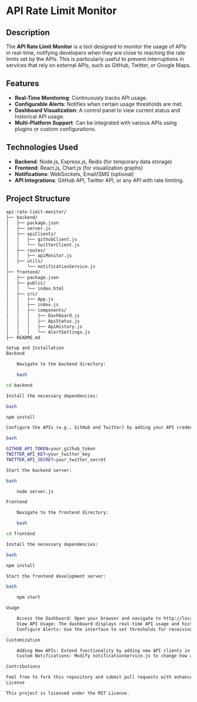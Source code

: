 # API Rate Limit Monitor

## Description

The **API Rate Limit Monitor** is a tool designed to monitor the usage of APIs in real-time, notifying developers when they are close to reaching the rate limits set by the APIs. This is particularly useful to prevent interruptions in services that rely on external APIs, such as GitHub, Twitter, or Google Maps.

## Features

- **Real-Time Monitoring**: Continuously tracks API usage.
- **Configurable Alerts**: Notifies when certain usage thresholds are met.
- **Dashboard Visualization**: A control panel to view current status and historical API usage.
- **Multi-Platform Support**: Can be integrated with various APIs using plugins or custom configurations.

## Technologies Used

- **Backend**: Node.js, Express.js, Redis (for temporary data storage)
- **Frontend**: React.js, Chart.js (for visualization graphs)
- **Notifications**: WebSockets, Email/SMS (optional)
- **API Integrations**: GitHub API, Twitter API, or any API with rate limiting.

## Project Structure

```bash
api-rate-limit-monitor/
├── backend/
│   ├── package.json
│   ├── server.js
│   ├── apiClients/
│   │   ├── githubClient.js
│   │   └── twitterClient.js
│   ├── routes/
│   │   ├── apiMonitor.js
│   ├── utils/
│       └── notificationService.js
├── frontend/
│   ├── package.json
│   ├── public/
│   │   └── index.html
│   ├── src/
│   │   ├── App.js
│   │   ├── index.js
│   │   ├── components/
│   │   │   ├── Dashboard.js
│   │   │   ├── ApiStatus.js
│   │   │   ├── ApiHistory.js
│   │   │   └── AlertSettings.js
├── README.md

Setup and Installation
Backend

    Navigate to the backend directory:

    bash

cd backend

Install the necessary dependencies:

bash

npm install

Configure the APIs (e.g., GitHub and Twitter) by adding your API credentials to a .env file:

bash

GITHUB_API_TOKEN=your_github_token
TWITTER_API_KEY=your_twitter_key
TWITTER_API_SECRET=your_twitter_secret

Start the backend server:

bash

    node server.js

Frontend

    Navigate to the frontend directory:

    bash

cd frontend

Install the necessary dependencies:

bash

npm install

Start the frontend development server:

bash

    npm start

Usage

    Access the Dashboard: Open your browser and navigate to http://localhost:3000 to view the dashboard.
    View API Usage: The dashboard displays real-time API usage and historical data.
    Configure Alerts: Use the interface to set thresholds for receiving alerts when close to API rate limits.

Customization

    Adding New APIs: Extend functionality by adding new API clients in the apiClients directory.
    Custom Notifications: Modify notificationService.js to change how and when alerts are sent.

Contributions

Feel free to fork this repository and submit pull requests with enhancements or additional features!
License

This project is licensed under the MIT License.